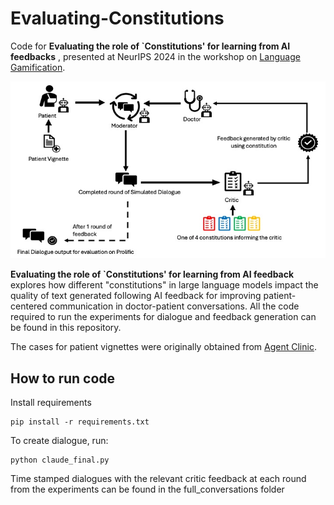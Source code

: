 # Evaluating-Constitutions
Code for **Evaluating the role of `Constitutions' for learning from AI feedbacks** , presented at NeurIPS 2024 in the workshop on [Language Gamification](https://language-gamification.github.io//).

![dialogue generation with in-context learning from AI feedback](llm_comms_diagram.jpg)

**Evaluating the role of `Constitutions' for learning from AI feedback** explores how different "constitutions" in large language models impact the quality of text generated following AI feedback for improving patient-centered communication in doctor-patient conversations. All the code required to run the experiments for dialogue and feedback generation can be found in this repository.

The cases for patient vignettes were originally obtained from [Agent Clinic](https://agentclinic.github.io).

## How to run code

Install requirements

```
pip install -r requirements.txt
```

To create dialogue, run:

```
python claude_final.py 
```
Time stamped dialogues with the relevant critic feedback at each round from the experiments can be found in the full_conversations folder
